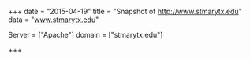 
+++
date = "2015-04-19"
title = "Snapshot of http://www.stmarytx.edu"
data = "www.stmarytx.edu"

Server = ["Apache"]
domain = ["stmarytx.edu"]


+++
#
